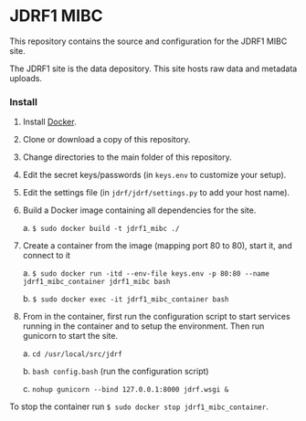 # JDRF1 MIBC #

This repository contains the source and configuration for the JDRF1 MIBC site.

The JDRF1 site is the data depository. This site hosts raw data and metadata uploads.

### Install ###

1. Install [Docker](https://www.docker.com/).
2. Clone or download a copy of this repository.
3. Change directories to the main folder of this repository.
4. Edit the secret keys/passwords (in ``keys.env`` to customize your setup).
5. Edit the settings file (in ``jdrf/jdrf/settings.py`` to add your host name).
6. Build a Docker image containing all dependencies for the site.

    a. ``$ sudo docker build -t jdrf1_mibc ./``

7. Create a container from the image (mapping port 80 to 80), start it, and connect to it

    a. ``$ sudo docker run -itd --env-file keys.env -p 80:80 --name jdrf1_mibc_container jdrf1_mibc bash``

    b. ``$ sudo docker exec -it jdrf1_mibc_container bash``
    
8. From in the container, first run the configuration script to start services running in the container and to setup the environment. Then run gunicorn to start the site.

    a. ``cd /usr/local/src/jdrf``
    
    b. ``bash config.bash`` (run the configuration script)

    c. ``nohup gunicorn --bind 127.0.0.1:8000 jdrf.wsgi &``
    

To stop the container run ``$ sudo docker stop jdrf1_mibc_container``.

